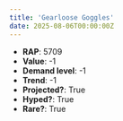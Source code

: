 ```yaml
---
title: 'Gearloose Goggles'
date: 2025-08-06T00:00:00Z
---
```

- **RAP**: 5709
- **Value**: -1
- **Demand level**: -1
- **Trend**: -1
- **Projected?**: True
- **Hyped?**: True
- **Rare?**: True
